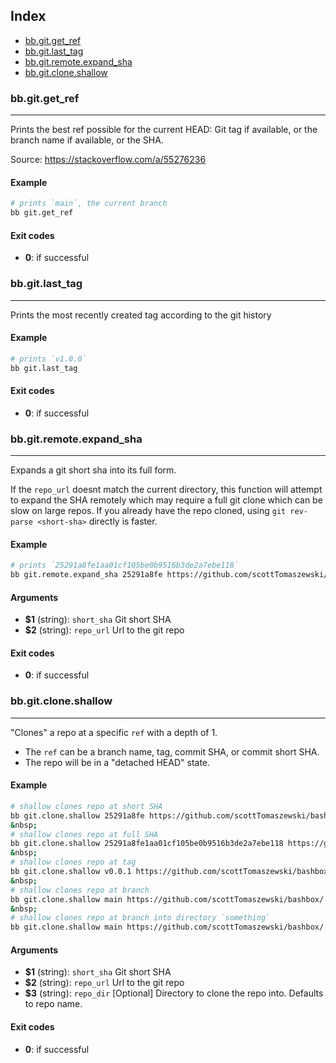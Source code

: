 ## Index

* [bb.git.get_ref](#bbgitgetref)
* [bb.git.last_tag](#bbgitlasttag)
* [bb.git.remote.expand_sha](#bbgitremoteexpandsha)
* [bb.git.clone.shallow](#bbgitcloneshallow)

### bb.git.get_ref

---
Prints the best ref possible for the current HEAD: Git tag if available, or the branch name if available, or the SHA.

Source: https://stackoverflow.com/a/55276236

#### Example

```bash
# prints `main`, the current branch
bb git.get_ref
```

#### Exit codes

* **0**: if successful

### bb.git.last_tag

---
Prints the most recently created tag according to the git history

#### Example

```bash
# prints `v1.0.0`
bb git.last_tag
```

#### Exit codes

* **0**: if successful

### bb.git.remote.expand_sha

---
Expands a git short sha into its full form.

If the `repo_url` doesnt match the current directory, this function will attempt to expand the SHA remotely which may
require a full git clone which can be slow on large repos.  If you already have the repo cloned, using
`git rev-parse <short-sha>` directly is faster.

#### Example

```bash
# prints `25291a8fe1aa01cf105be0b9516b3de2a7ebe118`
bb git.remote.expand_sha 25291a8fe https://github.com/scottTomaszewski/bashbox/
```

#### Arguments

* **$1** (string): `short_sha` Git short SHA
* **$2** (string): `repo_url` Url to the git repo

#### Exit codes

* **0**: if successful

### bb.git.clone.shallow

---
"Clones" a repo at a specific `ref` with a depth of 1.

- The `ref` can be a branch name, tag, commit SHA, or commit short SHA.
- The repo will be in a "detached HEAD" state.

#### Example

```bash
# shallow clones repo at short SHA
bb git.clone.shallow 25291a8fe https://github.com/scottTomaszewski/bashbox/
&nbsp;
# shallow clones repo at full SHA
bb git.clone.shallow 25291a8fe1aa01cf105be0b9516b3de2a7ebe118 https://github.com/scottTomaszewski/bashbox/
&nbsp;
# shallow clones repo at tag
bb git.clone.shallow v0.0.1 https://github.com/scottTomaszewski/bashbox/
&nbsp;
# shallow clones repo at branch
bb git.clone.shallow main https://github.com/scottTomaszewski/bashbox/
&nbsp;
# shallow clones repo at branch into directory `something`
bb git.clone.shallow main https://github.com/scottTomaszewski/bashbox/ "something"
```

#### Arguments

* **$1** (string): `short_sha` Git short SHA
* **$2** (string): `repo_url` Url to the git repo
* **$3** (string): `repo_dir` [Optional] Directory to clone the repo into. Defaults to repo name.

#### Exit codes

* **0**: if successful

